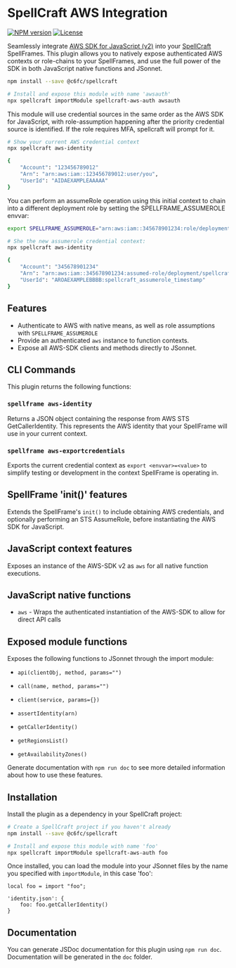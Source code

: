 # SpellCraft AWS Integration

[![NPM version](https://img.shields.io/npm/v/@c6fc/spellcraft-aws-auth.svg?style=flat)](https://www.npmjs.com/package/@c6fc/spellcraft-aws-auth)
[![License](https://img.shields.io/npm/l/@c6fc/spellcraft-aws-auth.svg?style=flat)](https://opensource.org/licenses/MIT)

Seamlessly integrate [AWS SDK for JavaScript (v2)](https://docs.aws.amazon.com/AWSJavaScriptSDK/latest/) into your [SpellCraft](https://github.com/@c6fc/spellcraft) SpellFrames. This plugin allows you to natively expose authenticated AWS contexts or role-chains to your SpellFrames, and use the full power of the SDK in both JavaScript native functions and JSonnet.

```sh
npm install --save @c6fc/spellcraft

# Install and expose this module with name 'awsauth'
npx spellcraft importModule spellcraft-aws-auth awsauth
```

This module will use credential sources in the same order as the AWS SDK for JavaScript, with role-assumption happening after the priority credential source is identified. If the role requires MFA, spellcraft will prompt for it.

```sh
# Show your current AWS credential context
npx spellcraft aws-identity

{
	"Account": "123456789012"
	"Arn": "arn:aws:iam::123456789012:user/you",
	"UserId": "AIDAEXAMPLEAAAAA"
}
```

You can perform an assumeRole operation using this initial context to chain into a different deployment role by setting the SPELLFRAME_ASSUMEROLE envvar:

```sh
export SPELLFRAME_ASSUMEROLE="arn:aws:iam::345678901234:role/deployment"

# She the new assumerole credential context:
npx spellcraft aws-identity

{
	"Account": "345678901234"
	"Arn": "arn:aws:iam::345678901234:assumed-role/deployment/spellcraft_assumerole_timestamp",
	"UserId": "AROAEXAMPLEBBBB:spellcraft_assumerole_timestamp"
}
```

## Features

- Authenticate to AWS with native means, as well as role assumptions with `SPELLFRAME_ASSUMEROLE`
- Provide an authenticated `aws` instance to function contexts.
- Expose all AWS-SDK clients and methods directly to JSonnet.

## CLI Commands

This plugin returns the following functions:

###	`spellframe aws-identity`

Returns a JSON object containing the response from AWS STS GetCallerIdentity. This represents the AWS identity that your SpellFrame will use in your current context.

### `spellframe aws-exportcredentials`

Exports the current credential context as `export <envvar>=<value>` to simplify testing or development in the context SpellFrame is operating in.

## SpellFrame 'init()' features

Extends the SpellFrame's `init()` to include obtaining AWS credentials, and optionally performing an STS AssumeRole, before instantiating the AWS SDK for JavaScript.

## JavaScript context features

Exposes an instance of the AWS-SDK v2 as `aws` for all native function executions.

## JavaScript native functions

*	`aws` - Wraps the authenticated instantiation of the AWS-SDK to allow for direct API calls

## Exposed module functions

Exposes the following functions to JSonnet through the import module:

*	`api(clientObj, method, params="")`
*	`call(name, method, params="")`
*	`client(service, params={})`

*	`assertIdentity(arn)`
*	`getCallerIdentity()`
*	`getRegionsList()`
*	`getAvailabilityZones()`

Generate documentation with `npm run doc` to see more detailed information about how to use these features.


## Installation

Install the plugin as a dependency in your SpellCraft project:

```bash
# Create a SpellCraft project if you haven't already
npm install --save @c6fc/spellcraft

# Install and expose this module with name 'foo'
npx spellcraft importModule spellcraft-aws-auth foo
```

Once installed, you can load the module into your JSonnet files by the name you specified with `importModule`, in this case 'foo':

```jsonnet
local foo = import "foo";

'identity.json': {
	foo: foo.getCallerIdentity()
}
```

## Documentation

You can generate JSDoc documentation for this plugin using `npm run doc`. Documentation will be generated in the `doc` folder.